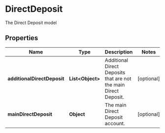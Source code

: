 

# DirectDeposit

The Direct Deposit model

## Properties

| Name | Type | Description | Notes |
|------------ | ------------- | ------------- | -------------|
|**additionalDirectDeposit** | **List&lt;Object&gt;** | Additional Direct Deposits that are not the main Direct Deposit. |  [optional] |
|**mainDirectDeposit** | **Object** | The main Direct Deposit account. |  [optional] |



